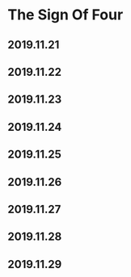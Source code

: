 # The Sign Of Four

## 2019.11.21

## 2019.11.22

## 2019.11.23

## 2019.11.24

## 2019.11.25

## 2019.11.26

## 2019.11.27

## 2019.11.28

## 2019.11.29


